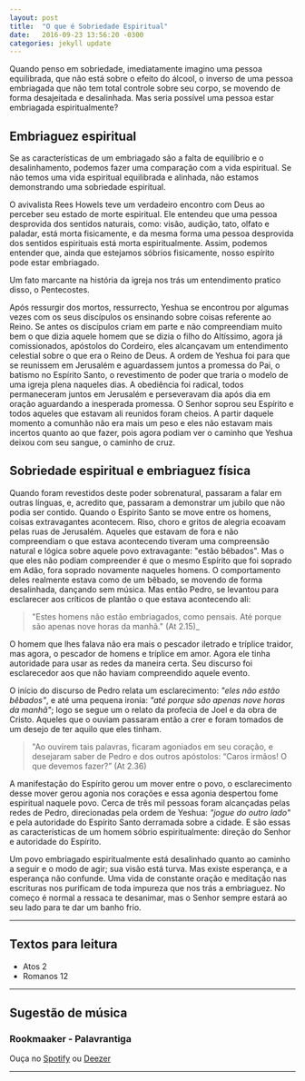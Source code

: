 ```yaml
---
layout: post
title:  "O que é Sobriedade Espiritual"
date:   2016-09-23 13:56:20 -0300
categories: jekyll update
---
```


Quando penso em sobriedade, imediatamente imagino uma pessoa equilibrada, que não está sobre o efeito do álcool, o inverso de uma pessoa embriagada que não tem total controle sobre seu corpo, se movendo de forma desajeitada e desalinhada. Mas seria possível uma pessoa estar embriagada espiritualmente?

Embriaguez espiritual
---------------------

Se as características de um embriagado são a falta de equilíbrio e o desalinhamento, podemos fazer uma comparação com a vida espiritual. Se não temos uma vida espiritual equilibrada e alinhada, não estamos demonstrando uma sobriedade espiritual.

O avivalista Rees Howels teve um verdadeiro encontro com Deus ao perceber seu estado de morte espiritual. Ele entendeu que uma pessoa desprovida dos sentidos naturais, como: visão, audição, tato, olfato e paladar, está morta fisicamente, e da mesma forma uma pessoa desprovida dos sentidos espirituais está morta espiritualmente. Assim, podemos entender que, ainda que estejamos sóbrios fisicamente, nosso espírito pode estar embriagado.

Um fato marcante na história da igreja nos trás um entendimento pratico disso, o Pentecostes.

Após ressurgir dos mortos, ressurrecto, Yeshua se encontrou por algumas vezes com os seus discípulos os ensinando sobre coisas referente ao Reino. Se antes os discípulos criam em parte e não compreendiam muito bem o que dizia aquele homem que se dizia o filho do Altíssimo, agora já comissionados, apóstolos do Cordeiro, eles alcançavam um entendimento celestial sobre o que era o Reino de Deus. A ordem de Yeshua foi para que se reunissem em Jerusalém e aguardassem juntos a promessa do Pai, o batismo no Espírito Santo, o revestimento de poder que traria o modelo de uma igreja plena naqueles dias. A obediência foi radical, todos permaneceram juntos em Jerusalém e perseveravam dia após dia em oração aguardando a inesperada promessa. O Senhor soprou seu Espírito e todos aqueles que estavam ali reunidos foram cheios. A partir daquele momento a comunhão não era mais um peso e eles não estavam mais incertos quanto ao que fazer, pois agora podiam ver o caminho que Yeshua deixou com seu sangue, o caminho de cruz.

Sobriedade espiritual e embriaguez física
-----------------------------------------

Quando foram revestidos deste poder sobrenatural, passaram a falar em outras línguas, e, acredito que, passaram a demonstrar um jubilo que não podia ser contido. Quando o Espírito Santo se move entre os homens, coisas extravagantes acontecem. Riso, choro e gritos de alegria ecoavam pelas ruas de Jerusalém. Aqueles que estavam de fora e não compreendiam o que estava acontecendo tiveram uma compreensão natural e lógica sobre aquele povo extravagante: "estão bêbados". Mas o que eles não podiam compreender é que o mesmo Espírito que foi soprado em Adão, fora soprado novamente naqueles homens. O comportamento deles realmente estava como de um bêbado, se movendo de forma desalinhada, dançando sem música. Mas então Pedro, se levantou para esclarecer aos críticos de plantão o que estava acontecendo ali:

>"Estes homens não estão embriagados, como pensais. Até porque são apenas nove horas da manhã." (At 2.15)_

O homem que lhes falava não era mais o pescador iletrado e tríplice traidor, mas agora, o pescador de homens e tríplice em amor. Agora ele tinha autoridade para usar as redes da maneira certa. Seu discurso foi esclarecedor aos que não haviam compreendido aquele evento.

O início do discurso de Pedro relata um esclarecimento: _"eles não estão bêbados"_, e até uma pequena ironia: _"até porque são apenas nove horas da manhã"_; logo se segue um o relato da profecia de Joel e da obra de Cristo. Aqueles que o ouviam passaram então a crer e foram tomados de um desejo de ter aquilo que eles tinham.

>"Ao ouvirem tais palavras, ficaram agoniados em seu coração, e desejaram saber de Pedro e dos outros apóstolos: “Caros irmãos! O que devemos fazer?” (At 2.36)

A manifestação do Espírito gerou um mover entre o povo, o esclarecimento desse mover gerou agonia nos corações e essa agonia despertou fome espiritual naquele povo. Cerca de três mil pessoas foram alcançadas pelas redes de Pedro, direcionadas pela ordem de Yeshua: _"jogue do outro lado"_ e pela autoridade do Espírito Santo derramada sobre a cidade. E são essas as características de um homem sóbrio espiritualmente: direção do Senhor e autoridade do Espírito.

Um povo embriagado espiritualmente está desalinhado quanto ao caminho a seguir e o modo de agir; sua visão está turva. Mas existe esperança, e a esperança não confunde. Uma vida de constante oração e meditação nas escrituras nos purificam de toda impureza que nos trás a embriaguez. No começo é normal a ressaca te desanimar, mas o Senhor sempre estará ao seu lado para te dar um banho frio.

---

## Textos para leitura ##
* Atos 2
* Romanos 12

---

## Sugestão de música ##
### Rookmaaker - Palavrantiga ###
Ouça no [Spotify](https://play.spotify.com/track/1ZwdwsH5LOok3nAYOG64du) ou
[Deezer](http://www.deezer.com/album/5842561?utm_source=deezer&utm_content=album-5842561&utm_term=1080695268_1481813076&utm_medium=web)

---